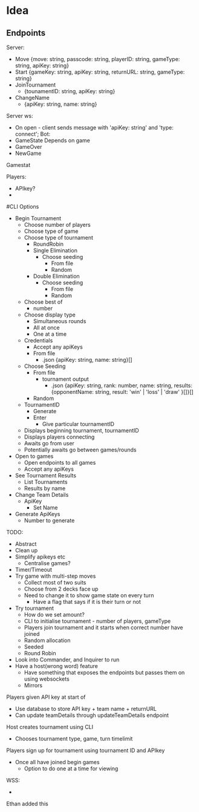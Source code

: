 # Idea

## Endpoints

Server:

- Move
  {move: string, passcode: string, playerID: string, gameType: string, apiKey: string}
- Start
  {gameKey: string, apiKey: string, returnURL: string, gameType: string}
- JoinTournament
  - {tounamentID: string, apiKey: string}
- ChangeName
  - {apiKey: string, name: string}

Server ws:

- On open - client sends message with 'apiKey: string' and 'type: connect';
  Bot:
- GameState
  Depends on game
- GameOver
- NewGame

Gamestat

Players:

- APIkey?
-

#CLI
Options

- Begin Tournament
  - Choose number of players
  - Choose type of game
  - Choose type of tournament
    - RoundRobin
    - Single Elimination
      - Choose seeding
        - From file
        - Random
    - Double Elimination
      - Choose seeding
        - From file
        - Random
  - Choose best of
    - number
  - Choose display type
    - Simultaneous rounds
    - All at once
    - One at a time
  - Credentials
    - Accept any apiKeys
    - From file
      - .json {apiKey: string, name: string}[]
  - Choose Seeding
    - From file
      - tournament output
        - .json {apiKey: string, rank: number, name: string, results: {opponentName: string, result: 'win' | 'loss' | 'draw' }[]}[]
    - Random
  - TournamentID
    - Generate
    - Enter
      - Give particular tournamentID
  - Displays beginning tournament, tournamentID
  - Displays players connecting
  - Awaits go from user
  - Potentially awaits go between games/rounds
- Open to games
  - Open endpoints to all games
  - Accept any apiKeys
- See Tournament Results
  - List Tournaments
  - Results by name
- Change Team Details
  - ApiKey
    - Set Name
- Generate ApiKeys
  - Number to generate

TODO:

- Abstract
- Clean up
- Simplify apikeys etc
  - Centralise games?
- Timer/Timeout
- Try game with multi-step moves
  - Collect most of two suits
  - Choose from 2 decks face up
  - Need to change it to show game state on every turn
    - Have a flag that says if it is their turn or not
- Try tournament
  - How do we set amount?
  - CLI to initialise tournament - number of players, gameType
  - Players join tournament and it starts when correct number have joined
  - Random allocation
  - Seeded
  - Round Robin
- Look into Commander, and Inquirer to run
- Have a host(wrong word) feature
  - Have something that exposes the endpoints but passes them on using websockets
  - Mirrors

Players given API key at start of

- Use database to store API key + team name + returnURL
- Can update teamDetails through updateTeamDetails endpoint

Host creates tournament using CLI

- Chooses tournament type, game, turn timelimit

Players sign up for tournament using tournament ID and APIkey

- Once all have joined begin games
  - Option to do one at a time for viewing

WSS:

-

Ethan added this
